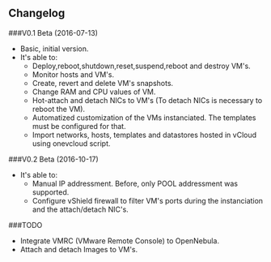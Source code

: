 ## Changelog

###V0.1 Beta (2016-07-13)

* Basic, initial version.
* It's able to:
    * Deploy,reboot,shutdown,reset,suspend,reboot and destroy VM's.
    * Monitor hosts and VM's.
    * Create, revert and delete VM's snapshots.
    * Change RAM and CPU values of VM.
    * Hot-attach and detach NICs to VM's (To detach NICs is necessary to reboot the VM).
    * Automatized customization of the VMs instanciated. The templates must be configured for that.
    * Import networks, hosts, templates and datastores hosted in vCloud using onevcloud script.

###V0.2 Beta (2016-10-17)

* It's able to:
	* Manual IP addressment. Before, only POOL addressment was supported.
	* Configure vShield firewall to filter VM's ports during the instanciation and the attach/detach NIC's.

###TODO

* Integrate VMRC (VMware Remote Console) to OpenNebula.
* Attach and detach Images to VM's.
